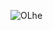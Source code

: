 
![OLhe](https://user-images.githubusercontent.com/122318890/221369364-25f0cd3b-4beb-43e2-82b8-28c92c805ad0.png)
